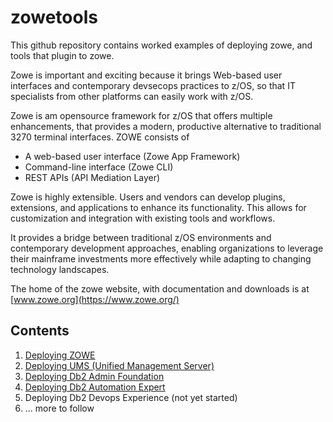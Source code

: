 # zowetools

This github repository contains worked examples of deploying zowe, and tools that plugin to zowe.

Zowe is important and exciting because it brings Web-based user interfaces and contemporary devsecops practices to z/OS, so that IT specialists from other platforms can easily work with z/OS.

Zowe is am opensource framework for z/OS that offers multiple enhancements, that provides a modern, productive alternative to traditional 3270 terminal interfaces.
ZOWE consists of
* A web-based user interface (Zowe App Framework)
* Command-line interface (Zowe CLI)
* REST APIs (API Mediation Layer)

Zowe is highly extensible. Users and vendors can develop plugins, extensions, and applications to enhance its functionality. This allows for customization and integration with existing tools and workflows.

It provides a bridge between traditional z/OS environments and contemporary development approaches, enabling organizations to leverage their mainframe investments more effectively while adapting to changing technology landscapes.

The home of the zowe website, with documentation and downloads is at [www.zowe.org](https://www.zowe.org/)

## Contents

1. [Deploying ZOWE](https://github.com/zeditor01/zowetools/blob/main/docs/deploying_zowe.md)
2. [Deploying UMS (Unified Management Server)](https://github.com/zeditor01/zowetools/blob/main/docs/deploying_ums.md)
3. [Deploying Db2 Admin Foundation](https://github.com/zeditor01/zowetools/blob/main/docs/deploying_db2_admin_foundation.md)
4. [Deploying Db2 Automation Expert](https://github.com/zeditor01/zowetools/blob/main/docs/deploying_db2_automation_expert.md)
5. Deploying Db2 Devops Experience (not yet started)
6. ... more to follow



